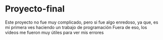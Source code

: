# Proyecto-final
Este proyecto no fue muy complicado, pero si fue algo enredoso, ya que, es mi primera ves haciendo un trabajo de programación
Fuera de eso, los vídeos me fueron muy útiles para ver mis errores
